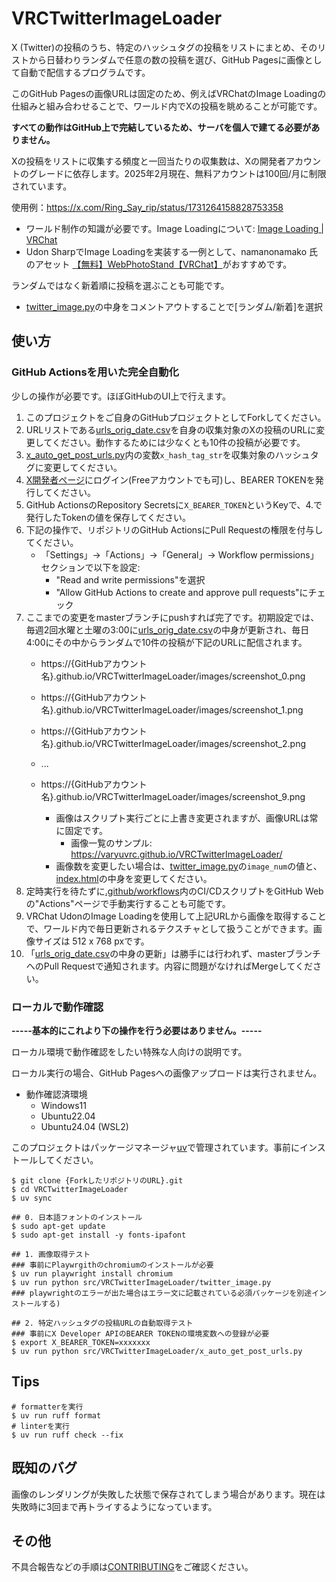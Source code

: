 # VRCTwitterImageLoader

X (Twitter)の投稿のうち、特定のハッシュタグの投稿をリストにまとめ、そのリストから日替わりランダムで任意の数の投稿を選び、GitHub Pagesに画像として自動で配信するプログラムです。

このGitHub Pagesの画像URLは固定のため、例えばVRChatのImage Loadingの仕組みと組み合わせることで、ワールド内でXの投稿を眺めることが可能です。

**すべての動作はGitHub上で完結しているため、サーバを個人で建てる必要がありません。**

Xの投稿をリストに収集する頻度と一回当たりの収集数は、Xの開発者アカウントのグレードに依存します。2025年2月現在、無料アカウントは100回/月に制限されています。

使用例：https://x.com/Ring_Say_rip/status/1731264158828753358
- ワールド制作の知識が必要です。Image Loadingについて: [Image Loading | VRChat](https://creators.vrchat.com/worlds/udon/image-loading/)
- Udon SharpでImage Loadingを実装する一例として、namanonamako 氏のアセット [【無料】WebPhotoStand【VRChat】](https://namanonamako.booth.pm/items/4702922)がおすすめです。

ランダムではなく新着順に投稿を選ぶことも可能です。
- [twitter_image.py](src/VRCTwitterImageLoader/twitter_image.py)の中身をコメントアウトすることで[ランダム/新着]を選択

## 使い方

### GitHub Actionsを用いた完全自動化
少しの操作が必要です。ほぼGitHubのUI上で行えます。
1. このプロジェクトをご自身のGitHubプロジェクトとしてForkしてください。
1. URLリストである[urls_orig_date.csv](src/VRCTwitterImageLoader/data/urls_orig_date.csv)を自身の収集対象のXの投稿のURLに変更してください。動作するためには少なくとも10件の投稿が必要です。
1. [x_auto_get_post_urls.py](src/VRCTwitterImageLoader/x_auto_get_post_urls.py)内の変数`x_hash_tag_str`を収集対象のハッシュタグに変更してください。
1. [X開発者ページ](https://developer.twitter.com/en/portal/dashboard)にログイン(Freeアカウントでも可)し、BEARER TOKENを発行してください。
1. GitHub ActionsのRepository Secretsに`X_BEARER_TOKEN`というKeyで、4.で発行したTokenの値を保存してください。
1. 下記の操作で、リポジトリのGitHub ActionsにPull Requestの権限を付与してください。
    - 「Settings」→「Actions」→「General」→ Workflow permissions」セクションで以下を設定:
        - "Read and write permissions"を選択
        - "Allow GitHub Actions to create and approve pull requests"にチェック
1. ここまでの変更をmasterブランチにpushすれば完了です。初期設定では、毎週2回水曜と土曜の3:00に[urls_orig_date.csv](src/VRCTwitterImageLoader/data/urls_orig_date.csv)の中身が更新され、毎日4:00にその中からランダムで10件の投稿が下記のURLに配信されます。
    - https://{GitHubアカウント名}.github.io/VRCTwitterImageLoader/images/screenshot_0.png
    - https://{GitHubアカウント名}.github.io/VRCTwitterImageLoader/images/screenshot_1.png
    - https://{GitHubアカウント名}.github.io/VRCTwitterImageLoader/images/screenshot_2.png
    - ...
    - https://{GitHubアカウント名}.github.io/VRCTwitterImageLoader/images/screenshot_9.png

        - 画像はスクリプト実行ごとに上書き変更されますが、画像URLは常に固定です。
            - 画像一覧のサンプル: https://varyuvrc.github.io/VRCTwitterImageLoader/
        - 画像数を変更したい場合は、[twitter_image.py](src/VRCTwitterImageLoader/twitter_image.py)の`image_num`の値と、[index.html](src/VRCTwitterImageLoader/pages/index.html)の中身を変更してください。
1. 定時実行を待たずに[.github/workflows](.github/workflows)内のCI/CDスクリプトをGitHub Webの"Actions"ページで手動実行することも可能です。
1. VRChat UdonのImage Loadingを使用して上記URLから画像を取得することで、ワールド内で毎日更新されるテクスチャとして扱うことができます。画像サイズは 512 x 768 pxです。
1. 「[urls_orig_date.csv](src/VRCTwitterImageLoader/data/urls_orig_date.csv)の中身の更新」は勝手には行われず、masterブランチへのPull Requestで通知されます。内容に問題がなければMergeしてください。

### ローカルで動作確認
**-----基本的にこれより下の操作を行う必要はありません。-----** 

ローカル環境で動作確認をしたい特殊な人向けの説明です。

ローカル実行の場合、GitHub Pagesへの画像アップロードは実行されません。

- 動作確認済環境
    - Windows11
    - Ubuntu22.04
    - Ubuntu24.04 (WSL2)

このプロジェクトはパッケージマネージャ[uv](https://docs.astral.sh/uv/)で管理されています。事前にインストールしてください。

```shell
$ git clone {ForkしたリポジトリのURL}.git
$ cd VRCTwitterImageLoader
$ uv sync

## 0. 日本語フォントのインストール
$ sudo apt-get update
$ sudo apt-get install -y fonts-ipafont

## 1. 画像取得テスト
### 事前にPlaywrgithのchromiumのインストールが必要
$ uv run playwright install chromium
$ uv run python src/VRCTwitterImageLoader/twitter_image.py
### playwrightのエラーが出た場合はエラー文に記載されている必須パッケージを別途インストールする)

## 2. 特定ハッシュタグの投稿URLの自動取得テスト
### 事前にX Developer APIのBEARER TOKENの環境変数への登録が必要
$ export X_BEARER_TOKEN=xxxxxxx
$ uv run python src/VRCTwitterImageLoader/x_auto_get_post_urls.py
```

## Tips
```shell
# formatterを実行
$ uv run ruff format
# linterを実行
$ uv run ruff check --fix
```

## 既知のバグ
画像のレンダリングが失敗した状態で保存されてしまう場合があります。現在は失敗時に3回まで再トライするようになっています。

## その他
不具合報告などの手順は[CONTRIBUTING](CONTRIBUTING.md)をご確認ください。
